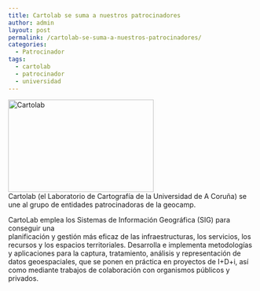 ```yaml
---
title: Cartolab se suma a nuestros patrocinadores
author: admin
layout: post
permalink: /cartolab-se-suma-a-nuestros-patrocinadores/
categories:
  - Patrocinador
tags:
  - cartolab
  - patrocinador
  - universidad
---
```

[<img class="aligncenter size-full wp-image-347" alt="Cartolab" src="{{ root_url }}/images/2013/06/logo_cartolab.png" width="296" height="188" />][1]  
Cartolab (el Laboratorio de Cartografía de la Universidad de A Coruña) se une al grupo de entidades patrocinadoras de la geocamp.

CartoLab emplea los Sistemas de Información Geográfica (SIG) para conseguir una  
planificación y gestión más eficaz de las infraestructuras, los servicios, los recursos y los espacios territoriales. Desarrolla e implementa metodologías y aplicaciones para la captura, tratamiento, análisis y representación de datos geoespaciales, que se ponen en práctica en proyectos de I+D+i, así como mediante trabajos de colaboración con organismos públicos y privados.

 [1]: http://cartolab.udc.es
